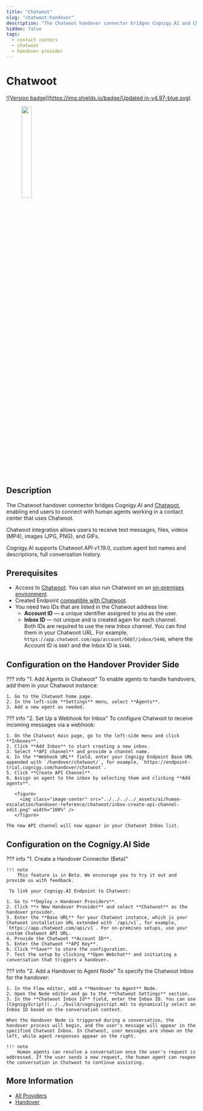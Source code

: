 ```yaml
---
title: "Chatwoot" 
slug: "chatwoot-handover" 
description: "The Chatwoot handover connector bridges Cognigy.AI and Chatwoot, enabling end users to connect with human agents working within the Chatwoot contact center."
hidden: false
tags:
  - contact centers
  - chatwoot
  - handover provider
---
```


# Chatwoot

[![Version badge](https://img.shields.io/badge/Updated in-v4.97-blue.svg)](../../../release-notes/4.97.md)

<figure>
  <img class="image-center" src="../../../../_assets/ai/human-escalation/handover-reference/chatwoot/chatwoot.svg" width="25%" />
</figure>

## Description

The Chatwoot handover connector bridges Cognigy.AI and [Chatwoot](https://www.chatwoot.com/),
enabling end users to connect with human agents working in a contact center that uses Chatwoot.

Chatwoot integration allows users to receive text messages, files, videos (MP4), images (JPG, PNG), and GIFs.

Cognigy.AI supports Chatwoot API v1.19.0, custom agent bot names and descriptions, full conversation history.

## Prerequisites

- Access to [Chatwoot](https://www.chatwoot.com/). You can also run Chatwoot on an [on-premises environment](https://www.chatwoot.com/docs/self-hosted).
- Created Endpoint [compatible with Chatwoot](../../deploy/endpoints/handover-settings.md#endpoints-compatible-with-handover-providers).
- You need two IDs that are listed in the Chatwoot address line:
    - **Account ID** — a unique identifier assigned to you as the user.
    - **Inbox ID** — not unique and is created again for each channel.<br>
    Both IDs are required to use the new Inbox channel. You can find them in your Chatwoot URL. For example, `https://app.chatwoot.com/app/account/6607/inbox/5446`, where the Account ID is `6607` and the Inbox ID is `5446`.

## Configuration on the Handover Provider Side

??? info "1. Add Agents in Chatwoot"
    To enable agents to handle handovers, add them in your Chatwoot instance:

    1. Go to the Chatwoot home page.
    2. In the left-side **Settings** menu, select **Agents**.
    3. Add a new agent as needed.

??? info "2. Set Up a Webhook for Inbox"
    To configure Chatwoot to receive incoming messages via a webhook:

    1. On the Chatwoot main page, go to the left-side menu and click **Inboxes**.
    2. Click **Add Inbox** to start creating a new inbox.
    3. Select **API channel** and provide a channel name.
    4. In the **Webhook URL** field, enter your Cognigy Endpoint Base URL appended with `/handover/chatwoot/`, for example, `https://endpoint-trial.cognigy.com/handover/chatwoot`.
    5. Click **Create API Channel**.
    6. Assign an agent to the inbox by selecting them and clicking **Add agents**.

       <figure>
         <img class="image-center" src="../../../../_assets/ai/human-escalation/handover-reference/chatwoot/inbox-create-api-channel-edit.png" width="100%" />
       </figure>

    The new API channel will now appear in your Chatwoot Inbox list.

## Configuration on the Cognigy.AI Side

??? info "1. Create a Handover Connector (Beta)"

    !!! note
        This feature is in Beta. We encourage you to try it out and provide us with feedback.
  
     To link your Cognigy.AI Endpoint to Chatwoot:

    1. Go to **Deploy > Handover Providers**. 
    2. Click **+ New Handover Provider** and select **Chatwoot** as the handover provider. 
    3. Enter the **Base URL** for your Chatwoot instance, which is your Chatwoot installation URL extended with `/api/v1`, for example, `https://app.chatwoot.com/api/v1`. For on-premises setups, use your custom Chatwoot API URL. 
    4. Provide the Chatwoot **Account ID**.
    5. Enter the Chatwoot **API Key**.
    6. Click **Save** to store the configuration.
    7. Test the setup by clicking **Open Webchat** and initiating a conversation that triggers a handover.

??? info "2. Add a Handover to Agent Node"
    To specify the Chatwoot Inbox for the handover:

    1. In the Flow editor, add a **Handover to Agent** Node.
    2. Open the Node editor and go to the **Chatwoot Settings** section.
    3. In the **Chatwoot Inbox Id** field, enter the Inbox ID. You can use [CognigyScript](../../build/cognigyscript.md) to dynamically select an Inbox ID based on the conversation context.

    When the Handover Node is triggered during a conversation, the handover process will begin, and the user's message will appear in the specified Chatwoot Inbox. In Chatwoot, user messages are shown on the left, while agent responses appear on the right.

    !!! note
        Human agents can resolve a conversation once the user's request is addressed. If the user sends a new request, the human agent can reopen the conversation in Chatwoot to continue assisting.

## More Information

- [All Providers](overview.md)
- [Handover](../handovers.md)